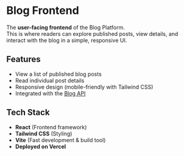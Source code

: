 # Blog Frontend

The **user-facing frontend** of the Blog Platform.  
This is where readers can explore published posts, view details, and interact with the blog in a simple, responsive UI.

## Features
- View a list of published blog posts
- Read individual post details
- Responsive design (mobile-friendly with Tailwind CSS)
- Integrated with the [Blog API](https://blog-api-m8jn.onrender.com)

## Tech Stack
- **React** (Frontend framework)
- **Tailwind CSS** (Styling)
- **Vite** (Fast development & build tool)
- **Deployed on Vercel**